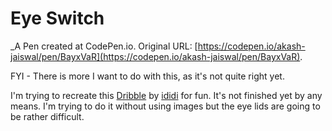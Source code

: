 # Eye Switch
 _A Pen created at CodePen.io. Original URL: [https://codepen.io/akash-jaiswal/pen/BayxVaR](https://codepen.io/akash-jaiswal/pen/BayxVaR).

 FYI - There is more I want to do with this, as it's not quite right yet.

I'm trying to recreate this [Dribble](http://dribbble.com/shots/1197570-Switch?list=popular&offset=27) by [ididi](http://dribbble.com/ididi) for fun. It's not finished yet by any means. I'm trying to do it without using images but the eye lids are going to be rather difficult.